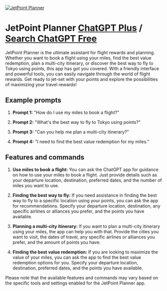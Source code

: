 
[![JetPoint Planner](https://files.oaiusercontent.com/file-4qHClSlAdVlcznlRbz5BTIbs?se=2123-10-16T16%3A58%3A50Z&sp=r&sv=2021-08-06&sr=b&rscc=max-age%3D31536000%2C%20immutable&rscd=attachment%3B%20filename%3Db91b3d28-2164-4ec0-bad9-0c2bdea2efa6.png&sig=zgoH8g34Kkg8g%2BSOyNRgotubOt/xaB%2BlmPbm/DDph2s%3D)](https://chat.openai.com/g/g-sQIYI75NM-jetpoint-planner)

# JetPoint Planner [ChatGPT Plus](https://chat.openai.com/g/g-sQIYI75NM-jetpoint-planner) / [Search ChatGPT Free](https://gptcall.net/index.html#/?search=JetPoint%20Planner)

JetPoint Planner is the ultimate assistant for flight rewards and planning. Whether you want to book a flight using your miles, find the best value redemption, plan a multi-city itinerary, or discover the best way to fly to Tokyo using points, this app has got you covered. With a friendly interface and powerful tools, you can easily navigate through the world of flight rewards. Get ready to jet-set with your points and explore the possibilities of maximizing your travel rewards!

## Example prompts

1. **Prompt 1:** "How do I use my miles to book a flight?"

2. **Prompt 2:** "What's the best way to fly to Tokyo using points?"

3. **Prompt 3:** "Can you help me plan a multi-city itinerary?"

4. **Prompt 4:** "I need to find the best value redemption for my miles."


## Features and commands

1. **Use miles to book a flight:** You can ask the ChatGPT app for guidance on how to use your miles to book a flight. Just provide details such as your departure location, destination, preferred dates, and the number of miles you want to use.

2. **Finding the best way to fly:** If you need assistance in finding the best way to fly to a specific location using your points, you can ask the app for recommendations. Specify your departure location, destination, any specific airlines or alliances you prefer, and the points you have available.

3. **Planning a multi-city itinerary:** If you want to plan a multi-city itinerary using your miles, the app can help you with that. Provide the cities you want to visit, the dates of travel, any specific airlines or alliances you prefer, and the amount of points you have.

4. **Finding the best value redemption:** If you are looking to maximize the value of your miles, you can ask the app to find the best value redemption options for you. Specify your departure location, destination, preferred dates, and the points you have available.

Please note that the available features and commands may vary based on the specific tools and settings enabled for the JetPoint Planner app.


